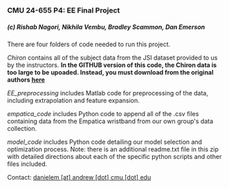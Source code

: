 ### CMU 24-655 P4: EE Final Project
##### (c) Rishab Nagori, Nikhila Vembu, Bradley Scammon, Dan Emerson

There are four folders of code needed to run this project.

*Chiron* contains all of the subject data from the JSI dataset provided to us by the instructors.
**In the GITHUB version of this code, the Chiron data is too large to be upoaded. Instead, you must download from the original authors [here](https://dis.ijs.si/ami-repository/datasets/chiron.rar)**

*EE_preprocessing* includes Matlab code for preprocessing of the data, including extrapolation and feature expansion.

*empatica_code* includes Python code to append all of the .csv files containing data from the Empatica wristband from our own group's data collection.

*model_code* includes Python code detailing our model selection and optimization process. Note: there is an additional readme.txt file in this zip with detailed directions about each of the specific python scripts and other files included.

Contact: [danielem [at] andrew [dot] cmu [dot] edu](mailto:danielem@andrew.cmu.edu)

